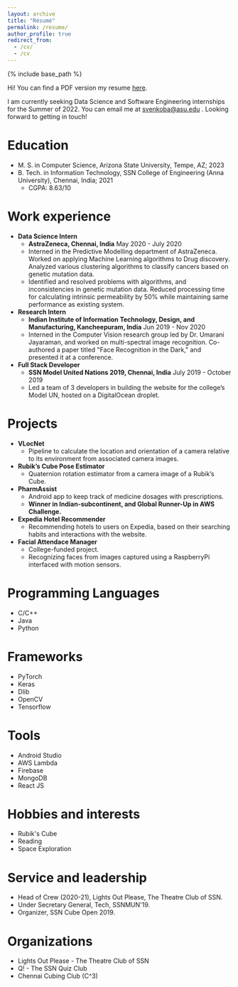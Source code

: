 ```yaml
---
layout: archive
title: "Résumé"
permalink: /resume/
author_profile: true
redirect_from:
  - /cv/
  - /cv
---
```


{% include base_path %}

Hi! 
You can find a PDF version my resume [here](https://drive.google.com/file/d/1-5CHz7Yrp7IAnbHOkF9sxoZDOIdHsEZr/view?usp=sharing).

I am currently seeking Data Science and Software Engineering internships for the Summer of 2022. You can email me at svenkoba@asu.edu . Looking forward to getting in touch!

Education
======
* M. S. in Computer Science, Arizona State University, Tempe, AZ; 2023
* B. Tech. in Information Technology, SSN College of Engineering (Anna University), Chennai, India; 2021
    * CGPA: 8.63/10

Work experience
======
* <strong>Data Science Intern</strong>
    * <strong>AstraZeneca, Chennai, India</strong> May 2020 - July 2020
    * Interned in the Predictive Modelling department of AstraZeneca. Worked on applying Machine Learning algorithms to Drug discovery. Analyzed various clustering algorithms to classify cancers based on genetic mutation data. 
    * Identified and resolved problems with algorithms, and inconsistencies in genetic mutation data. Reduced processing
time for calculating intrinsic permeability by 50% while maintaining same performance as existing system.
* <strong>Research Intern</strong>
    * <strong>Indian Institute of Information Technology, Design, and Manufacturing, Kancheepuram, India</strong> Jun 2019 - Nov 2020
    * Interned in the Computer Vision research group led by Dr. Umarani Jayaraman, and worked on multi-spectral image recognition. Co-authored a paper titled "Face Recognition in the Dark," and presented it at a conference.
* <strong>Full Stack Developer</strong>
    * <strong>SSN Model United Nations 2019, Chennai, India</strong> July 2019 - October 2019
    * Led a team of 3 developers in building the website for the college’s Model UN, hosted on a DigitalOcean droplet.

Projects
======
* <strong>VLocNet</strong>
    * Pipeline to calculate the location and orientation of a camera relative to its environment from associated camera images.
* <strong>Rubik’s Cube Pose Estimator</strong>
    * Quaternion rotation estimator from a camera image of a Rubik’s Cube.
* <strong>PharmAssist</strong>
    * Android app to keep track of medicine dosages with prescriptions.
    * <strong>Winner in Indian-subcontinent, and Global Runner-Up in AWS Challenge.</strong>
* <strong>Expedia Hotel Recommender</strong>
    * Recommending hotels to users on Expedia, based on their searching habits and interactions with the website.
* <strong>Facial Attendace Manager</strong>
    * College-funded project.
    * Recognizing faces from images captured using a RaspberryPi interfaced with motion sensors.

Programming Languages
======
* C/C++
* Java
* Python

Frameworks
======
* PyTorch
* Keras
* Dlib
* OpenCV
* Tensorflow

Tools
======
* Android Studio
* AWS Lambda
* Firebase
* MongoDB
* React JS

Hobbies and interests
======
* Rubik's Cube
* Reading 
* Space Exploration 

Service and leadership
======
* Head of Crew (2020-21), Lights Out Please, The Theatre Club of SSN.
* Under Secretary General, Tech, SSNMUN'19.
* Organizer, SSN Cube Open 2019.

Organizations
======
* Lights Out Please - The Theatre Club of SSN
* Q! - The SSN Quiz Club
* Chennai Cubing Club (C^3)
